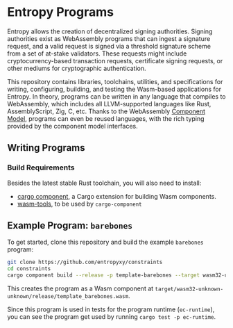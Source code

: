 # Entropy Programs

Entropy allows the creation of decentralized signing authorities. Signing authorities exist as WebAssembly programs that can ingest a signature request, and a valid request is signed via a threshold signature scheme from a set of at-stake validators. These requests might include cryptocurrency-based transaction requests, certificate signing requests, or other mediums for cryptographic authentication.

This repository contains libraries, toolchains, utilities, and specifications for writing, configuring, building, and testing the Wasm-based applications for Entropy. In theory, programs can be written in any language that compiles to WebAssembly, which includes all LLVM-supported languages like Rust, AssemblyScript, Zig, C, etc. Thanks to the WebAssembly [Component Model](https://component-model.bytecodealliance.org), programs can even be reused languages, with the rich typing provided by the component model interfaces.

## Writing Programs

### Build Requirements

Besides the latest stable Rust toolchain, you will also need to install:
- [cargo component](https://component-model.bytecodealliance.org/), a Cargo extension for building Wasm components.
- [wasm-tools](https://github.com/bytecodealliance/wasm-tools#installation), to be used by `cargo-component`

## Example Program: `barebones`

To get started, clone this repository and build the example `barebones` program:

```bash
git clone https://github.com/entropyxy/constraints
cd constraints
cargo component build --release -p template-barebones --target wasm32-unknown-unknown
```

This creates the program as a Wasm component at `target/wasm32-unknown-unknown/release/template_barebones.wasm`.

Since this program is used in tests for the program runtime (`ec-runtime`), you can see the program get used by running `cargo test -p ec-runtime`.
